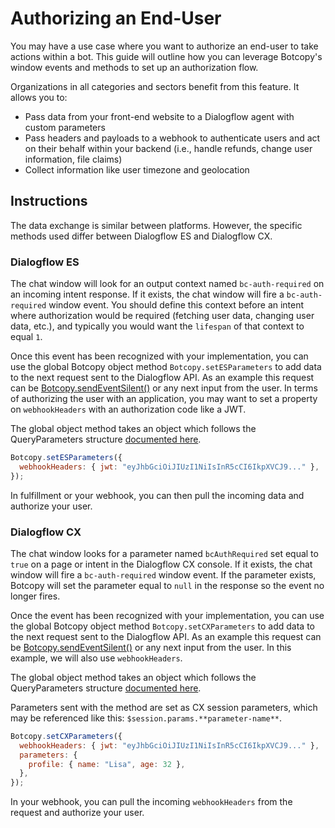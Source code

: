# Authorizing an End-User

You may have a use case where you want to authorize an end-user to take actions within a bot. This guide will outline how you can leverage Botcopy's window events and methods to set up an authorization flow.

Organizations in all categories and sectors benefit from this feature. It allows you to:

- Pass data from your front-end website to a Dialogflow agent with custom parameters
- Pass headers and payloads to a webhook to authenticate users and act on their behalf within your backend (i.e., handle refunds, change user information, file claims)
- Collect information like user timezone and geolocation

## Instructions

The data exchange is similar between platforms. However, the specific methods used differ between Dialogflow ES and Dialogflow CX.

### Dialogflow ES

The chat window will look for an output context named `bc-auth-required` on an incoming intent response. If it exists, the chat window will fire a `bc-auth-required` window event. You should define this context before an intent where authorization would be required (fetching user data, changing user data, etc.), and typically you would want the `lifespan` of that context to equal `1`.

Once this event has been recognized with your implementation, you can use the global Botcopy object method `Botcopy.setESParameters` to add data to the next request sent to the Dialogflow API. As an example this request can be [Botcopy.sendEventSilent()](window/methods?id=send-silent-event) or any next input from the user. In terms of authorizing the user with an application, you may want to set a property on `webhookHeaders` with an authorization code like a JWT.

The global object method takes an object which follows the QueryParameters structure [documented here](https://cloud.google.com/dialogflow/es/docs/reference/rest/v2/QueryParameters ":target=_blank").

```js
Botcopy.setESParameters({
  webhookHeaders: { jwt: "eyJhbGciOiJIUzI1NiIsInR5cCI6IkpXVCJ9..." },
});
```

In fulfillment or your webhook, you can then pull the incoming data and authorize your user.

### Dialogflow CX

The chat window looks for a parameter named `bcAuthRequired` set equal to `true` on a page or intent in the Dialogflow CX console. If it exists, the chat window will fire a `bc-auth-required` window event. If the parameter exists, Botcopy will set the parameter equal to `null` in the response so the event no longer fires.

Once the event has been recognized with your implementation, you can use the global Botcopy object method `Botcopy.setCXParameters` to add data to the next request sent to the Dialogflow API. As an example this request can be [Botcopy.sendEventSilent()](window/methods?id=send-silent-event) or any next input from the user. In this example, we will also use `webhookHeaders`.

The global object method takes an object which follows the QueryParameters structure [documented here](https://googleapis.dev/nodejs/dialogflow-cx/latest/google.cloud.dialogflow.cx.v3beta1.IQueryParameters.html ":target=_blank").

Parameters sent with the method are set as CX session parameters, which may be referenced like this: `$session.params.**parameter-name**`.

```js
Botcopy.setCXParameters({
  webhookHeaders: { jwt: "eyJhbGciOiJIUzI1NiIsInR5cCI6IkpXVCJ9..." },
  parameters: {
    profile: { name: "Lisa", age: 32 },
  },
});
```

In your webhook, you can pull the incoming `webhookHeaders` from the request and authorize your user.

